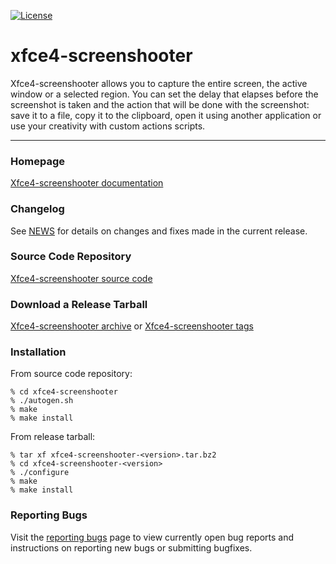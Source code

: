 [![License](https://img.shields.io/badge/License-GPL%20v2-blue.svg)](https://gitlab.xfce.org/apps/xfce4-screenshooter/-/blob/master/COPYING)

# xfce4-screenshooter

Xfce4-screenshooter allows you to capture the entire screen, the active
window or a selected region. You can set the delay that elapses
before the screenshot is taken and the action that will be done with
the screenshot: save it to a file, copy it to the clipboard, open
it using another application or use your creativity with custom actions
scripts.

----

### Homepage

[Xfce4-screenshooter documentation](https://docs.xfce.org/apps/xfce4-screenshooter/start)

### Changelog

See [NEWS](https://gitlab.xfce.org/apps/xfce4-screenshooter/-/blob/master/NEWS) for details on changes and fixes made in the current release.

### Source Code Repository

[Xfce4-screenshooter source code](https://gitlab.xfce.org/apps/xfce4-screenshooter)

### Download a Release Tarball

[Xfce4-screenshooter archive](https://archive.xfce.org/src/apps/xfce4-screenshooter)
    or
[Xfce4-screenshooter tags](https://gitlab.xfce.org/apps/xfce4-screenshooter/-/tags)

### Installation

From source code repository: 

    % cd xfce4-screenshooter
    % ./autogen.sh
    % make
    % make install

From release tarball:

    % tar xf xfce4-screenshooter-<version>.tar.bz2
    % cd xfce4-screenshooter-<version>
    % ./configure
    % make
    % make install

### Reporting Bugs

Visit the [reporting bugs](https://docs.xfce.org/apps/xfce4-screenshooter/bugs) page to view currently open bug reports and instructions on reporting new bugs or submitting bugfixes.

